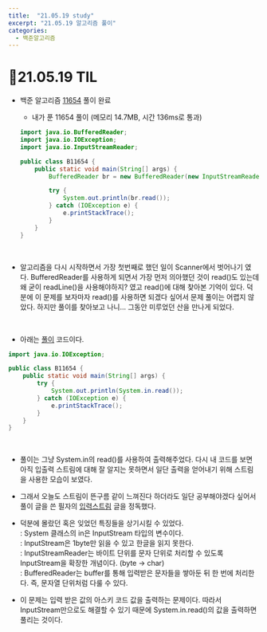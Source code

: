 ```yaml
---
title:  "21.05.19 study"
excerpt: "21.05.19 알고리즘 풀이"
categories:
  - 백준알고리즘
---
```


# 📝21.05.19 TIL
+ 백준 알고리즘 [11654](https://www.acmicpc.net/problem/11654) 풀이 완료

  + 내가 푼 11654 풀이 (메모리 14.7MB, 시간 136ms로 통과)<br />

  ```java
  import java.io.BufferedReader;
  import java.io.IOException;
  import java.io.InputStreamReader;

  public class B11654 {
      public static void main(String[] args) {
          BufferedReader br = new BufferedReader(new InputStreamReader(System.in));

          try {
              System.out.println(br.read());
          } catch (IOException e) {
              e.printStackTrace();
          }
      }
  }
  ```
<br />

  + 알고리즘을 다시 시작하면서 가장 첫번째로 했던 일이 Scanner에서 벗어나기 였다. BufferedReader를 사용하게 되면서 가장 먼저 의아했던 것이 read()도 있는데 왜 굳이 readLine()을 사용해야하지? 였고 read()에 대해 찾아본 기억이 있다. 덕분에 이 문제를 보자마자 read()를 사용하면 되겠다 싶어서 문제 풀이는 어렵지 않았다. 하지만 풀이를 찾아보고 나니... 그동안 미루었던 산을 만나게 되었다.

<br />

+ 아래는 [풀이](https://st-lab.tistory.com/59) 코드이다.

```java
import java.io.IOException;

public class B11654 {
    public static void main(String[] args) {
        try {
            System.out.println(System.in.read());
        } catch (IOException e) {
            e.printStackTrace();
        }
    }
}
```
<br />

  + 풀이는 그냥 System.in의 read()를 사용하여 출력해주었다. 다시 내 코드를 보면 아직 입출력 스트림에 대해 잘 알지는 못하면서 일단 출력을 얻어내기 위해 스트림을 사용한 모습이 보였다.

  + 그래서 오늘도 스트림이 뜬구름 같이 느껴진다 하더라도 일단 공부해야겠다 싶어서 풀이 글을 쓴 필자의 [입력스트림](https://st-lab.tistory.com/41?category=830901) 글을 정독했다.

  + 덕분에 몰랐던 혹은 잊었던 특징들을 상기시킬 수 있었다.<br />
    : System 클래스의 in은 InputStream 타입의 변수이다.<br />
    : InputStream은 1byte만 읽을 수 있고 한글을 읽지 못한다.<br />
    : InputStreamReader는 바이트 단위를 문자 단위로 처리할 수 있도록 InputStream을 확장한 개념이다. (byte → char)<br />
    : BufferedReader는 buffer를 통해 입력받은 문자들을 쌓아둔 뒤 한 번에 처리한다. 즉, 문자열 단위처럼 다룰 수 있다.


 + 이 문제는 입력 받은 값의 아스키 코드 값을 출력하는 문제이다. 따라서 InputStream만으로도 해결할 수 있기 때문에 System.in.read()의 값을 출력하면 풀리는 것이다.
